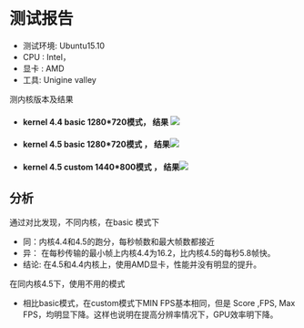 ﻿# 测试报告

- 测试环境: Ubuntu15.10 
- CPU  : Intel，
- 显卡  : AMD
- 工具: Unigine valley

测内核版本及结果
 
   - ####  kernel 4.4 basic 1280*720模式， 结果 ![](http://i4.piimg.com/b151af9a3db3b765.png)
  
   
   - ####  kernel 4.5  basic 1280*720模式 ， 结果![](http://i4.piimg.com/ed1dbf6de1d20675.png)
  
   - ####  kernel 4.5  custom 1440*800模式 ， 结果![](http://i4.piimg.com/ece1f511b5494c1d.png)
  
  
## 分析
   通过对比发现，不同内核，在basic 模式下
- 同：内核4.4和4.5的跑分，每秒帧数和最大帧数都接近
- 异： 在每秒传输的最小帧上内核4.4为16.2，比内核4.5的每秒5.8帧快。
- 结论: 在4.5和4.4内核上，使用AMD显卡，性能并没有明显的提升。


在同内核4.5下，使用不用的模式
- 相比basic模式，在custom模式下MIN FPS基本相同，但是 Score ,FPS, Max FPS，均明显下降。这样也说明在提高分辨率情况下，GPU效率明下降。
  








